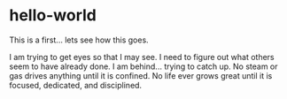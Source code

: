 hello-world
===========

This is a first... lets see how this goes.

I am trying to get eyes so that I may see. I need to figure out what others seem to have already done. I am behind... trying to catch up.
No steam or gas drives anything until it is confined. No life ever grows great until it is focused, dedicated, and disciplined.
